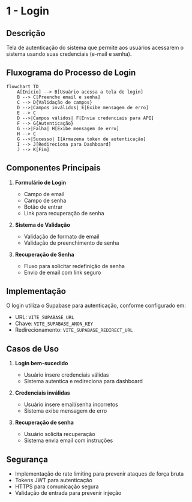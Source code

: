 # 1 - Login

## Descrição
Tela de autenticação do sistema que permite aos usuários acessarem o sistema usando suas credenciais (e-mail e senha).

## Fluxograma do Processo de Login

```mermaid
flowchart TD
    A[Início] --> B[Usuário acessa a tela de login]
    B --> C[Preenche email e senha]
    C --> D{Validação de campos}
    D -->|Campos inválidos| E[Exibe mensagem de erro]
    E --> C
    D -->|Campos válidos| F[Envia credenciais para API]
    F --> G{Autenticação}
    G -->|Falha| H[Exibe mensagem de erro]
    H --> C
    G -->|Sucesso| I[Armazena token de autenticação]
    I --> J[Redireciona para Dashboard]
    J --> K[Fim]
```

## Componentes Principais

1. **Formulário de Login**
   - Campo de email
   - Campo de senha
   - Botão de entrar
   - Link para recuperação de senha

2. **Sistema de Validação**
   - Validação de formato de email
   - Validação de preenchimento de senha

3. **Recuperação de Senha**
   - Fluxo para solicitar redefinição de senha
   - Envio de email com link seguro

## Implementação

O login utiliza o Supabase para autenticação, conforme configurado em:
- URL: `VITE_SUPABASE_URL`
- Chave: `VITE_SUPABASE_ANON_KEY`
- Redirecionamento: `VITE_SUPABASE_REDIRECT_URL`

## Casos de Uso

1. **Login bem-sucedido**
   - Usuário insere credenciais válidas
   - Sistema autentica e redireciona para dashboard

2. **Credenciais inválidas**
   - Usuário insere email/senha incorretos
   - Sistema exibe mensagem de erro

3. **Recuperação de senha**
   - Usuário solicita recuperação
   - Sistema envia email com instruções

## Segurança

- Implementação de rate limiting para prevenir ataques de força bruta
- Tokens JWT para autenticação
- HTTPS para comunicação segura
- Validação de entrada para prevenir injeção
